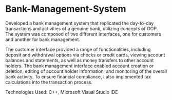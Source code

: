 # Bank-Management-System

Developed a bank management system that replicated the day-to-day transactions and activities of a genuine bank, utilizing concepts of OOP. The system was composed of two different interfaces, one for customers and another for bank management.

The customer interface provided a range of functionalities, including deposit and withdrawal options via checks or credit cards, viewing account balances and statements, as well as money transfers to other account holders. The bank management interface enabled account creation or deletion, editing of account holder information, and monitoring of the overall bank activity. To ensure financial compliance, I also implemented tax calculations into the transaction process.


Technologies Used: C++, Microsoft Visual Studio IDE
